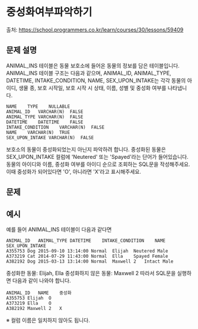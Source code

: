 # 중성화여부파악하기

출처: https://school.programmers.co.kr/learn/courses/30/lessons/59409

## 문제 설명

ANIMAL_INS 테이블은 동물 보호소에 들어온 동물의 정보를 담은 테이블입니다. ANIMAL_INS 테이블 구조는 다음과 같으며, ANIMAL_ID, ANIMAL_TYPE, DATETIME, INTAKE_CONDITION, NAME, SEX_UPON_INTAKE는 각각 동물의 아이디, 생물 종, 보호 시작일, 보호 시작 시 상태, 이름, 성별 및 중성화 여부를 나타냅니다.

```
NAME	TYPE	NULLABLE
ANIMAL_ID	VARCHAR(N)	FALSE
ANIMAL_TYPE	VARCHAR(N)	FALSE
DATETIME	DATETIME	FALSE
INTAKE_CONDITION	VARCHAR(N)	FALSE
NAME	VARCHAR(N)	TRUE
SEX_UPON_INTAKE	VARCHAR(N)	FALSE
```

보호소의 동물이 중성화되었는지 아닌지 파악하려 합니다. 중성화된 동물은 SEX_UPON_INTAKE 컬럼에 'Neutered' 또는 'Spayed'라는 단어가 들어있습니다. 동물의 아이디와 이름, 중성화 여부를 아이디 순으로 조회하는 SQL문을 작성해주세요. 이때 중성화가 되어있다면 'O', 아니라면 'X'라고 표시해주세요.

## 문제

## 예시

예를 들어 ANIMAL_INS 테이블이 다음과 같다면

```
ANIMAL_ID	ANIMAL_TYPE	DATETIME	INTAKE_CONDITION	NAME	SEX_UPON_INTAKE
A355753	Dog	2015-09-10 13:14:00	Normal	Elijah	Neutered Male
A373219	Cat	2014-07-29 11:43:00	Normal	Ella	Spayed Female
A382192	Dog	2015-03-13 13:14:00	Normal	Maxwell 2	Intact Male
```

중성화한 동물: Elijah, Ella
중성화하지 않은 동물: Maxwell 2
따라서 SQL문을 실행하면 다음과 같이 나와야 합니다.

```
ANIMAL_ID	NAME	중성화
A355753	Elijah	O
A373219	Ella	O
A382192	Maxwell 2	X
```

※ 컬럼 이름은 일치하지 않아도 됩니다.
